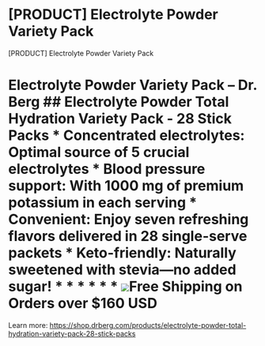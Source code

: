 # [PRODUCT] Electrolyte Powder Variety Pack

[PRODUCT] Electrolyte Powder Variety Pack
# Electrolyte Powder Variety Pack – Dr. Berg ## Electrolyte Powder Total Hydration Variety Pack - 28 Stick Packs * **Concentrated electrolytes:** Optimal source of 5 crucial electrolytes * **Blood pressure support**: With 1000 mg of premium potassium in each serving * **Convenient:** Enjoy seven refreshing flavors delivered in 28 single-serve packets * **Keto-friendly:** Naturally sweetened with stevia—no added sugar! * * * * * * ![](https://shop.drberg.com/cdn/shop/files/free-shipping-truck-icon.png?v=17164945451504368884)Free Shipping on Orders over $160 USD
Learn more: https://shop.drberg.com/products/electrolyte-powder-total-hydration-variety-pack-28-stick-packs
